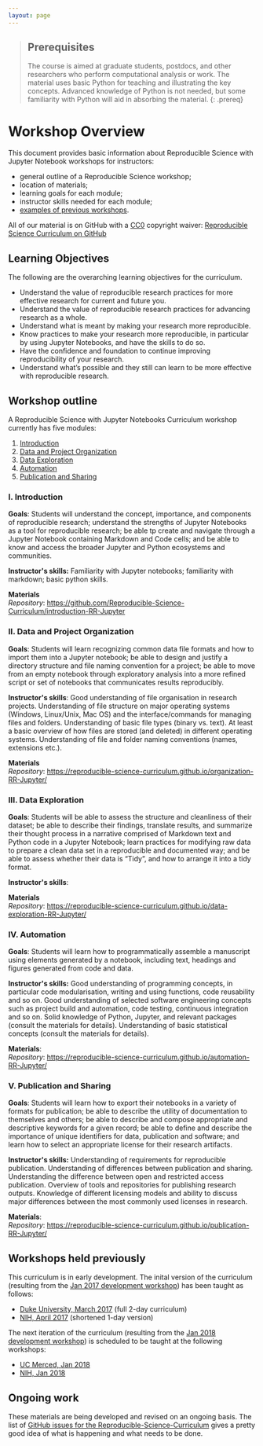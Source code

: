 ```yaml
---
layout: page
---
```


> ## Prerequisites
>
> The course is aimed at graduate students, postdocs, and other researchers who perform computational analysis or work. The material uses basic Python for teaching and illustrating the key concepts. Advanced knowledge of Python is not needed, but some familiarity with Python will aid in absorbing the material.
{: .prereq}

# Workshop Overview

This document provides basic information about Reproducible Science with Jupyter Notebook workshops for instructors:

* general outline of a Reproducible Science workshop; 
* location of materials;
* learning goals for each module;
* instructor skills needed for each module; 
* [examples of previous workshops](#examples). 

All of our material is on GitHub with a [CC0](https://creativecommons.org/publicdomain/zero/1.0/) copyright waiver: [Reproducible Science Curriculum on GitHub](https://github.com/Reproducible-Science-Curriculum)

## Learning Objectives

The following are the overarching learning objectives for the curriculum.

* Understand the value of reproducible research practices for more effective research for current and future you.
* Understand the value of reproducible research practices for advancing research as a whole.
* Understand what is meant by making your research more reproducible.
* Know practices to make your research more reproducible, in particular by using Jupyter Notebooks, and have the skills to do so.
* Have the confidence and foundation to continue improving reproducibility of your research.
* Understand what’s possible and they still can learn to be more effective with reproducible research.

## Workshop outline

A Reproducible Science with Jupyter Notebooks Curriculum workshop currently has five modules:

1. [Introduction](#i-introduction)
2. [Data and Project Organization](#ii-data-and-project-organization)
3. [Data Exploration](#iii-data-exploration)
4. [Automation](#iv-automation)
5. [Publication and Sharing](#v-publication-and-sharing)

### I. Introduction

**Goals**: Students will understand the concept, importance, and components of reproducible research; understand the strengths of Jupyter Notebooks as a tool for reproducible research; be able tp create and navigate through a Jupyter Notebook containing Markdown and Code cells; and be able to know and access the broader Jupyter and Python ecosystems and communities.

**Instructor's skills:** Familiarity with Jupyter notebooks; familiarity with markdown; basic python skills.

**Materials**<br/>
*Repository*: <https://github.com/Reproducible-Science-Curriculum/introduction-RR-Jupyter>

### II. Data and Project Organization

**Goals**: Students will learn recognizing common data file formats and how to import them into a Jupyter notebook; be able to design and justify a directory structure and file naming convention for a project; be able to move from an empty notebook through exploratory analysis into a more refined script or set of notebooks that communicates results reproducibly.

**Instructor's skills**: Good understanding of file organisation in research projects. Understanding of file structure on major operating systems (Windows, Linux/Unix, Mac OS) and the interface/commands for managing files and folders. Understanding of basic file types (binary vs. text). At least a basic overview of how files are stored (and deleted) in different operating systems. Understanding of file and folder naming conventions (names, extensions etc.).

**Materials**<br/>
*Repository*: <https://reproducible-science-curriculum.github.io/organization-RR-Jupyter/>

### III. Data Exploration

**Goals**: Students will be able to assess the structure and cleanliness of their dataset; be able to describe their findings, translate results, and summarize their thought process in a narrative comprised of Markdown text and Python code in a Jupyter Notebook; learn practices for modifying raw data to prepare a clean data set in a reproducible and documented way; and be able to assess whether their data is “Tidy”, and how to arrange it into a tidy format.

**Instructor's skills**: 

**Materials**<br/>
*Repository*: <https://reproducible-science-curriculum.github.io/data-exploration-RR-Jupyter/>

### IV. Automation

**Goals**: Students will learn how to programmatically assemble a manuscript using elements generated by a notebook, including text, headings and figures generated from code and data.

**Instructor's skills:** Good understanding of programming concepts, in particular code modularisation, writing and using functions, code reusability and so on. Good understanding of selected software engineering concepts such as project build and automation, code testing, continuous integration and  so on. Solid knowledge of Python, Jupyter, and relevant packages (consult the materials for details). Understanding of basic statistical concepts (consult the materials for details).

**Materials**: <br/>
*Repository*: <https://reproducible-science-curriculum.github.io/automation-RR-Jupyter/>

### V. Publication and Sharing

**Goals**: Students will learn how to export their notebooks in a variety of formats for publication; be able to describe the utility of documentation to themselves and others; be able to describe and compose appropriate and descriptive keywords for a given record; be able to define and describe the importance of unique identifiers for data, publication and software; and learn how to select an appropriate license for their research artifacts.

**Instructor's skills:** Understanding of requirements for reproducible publication. Understanding of differences between publication and sharing. Understanding the difference between open and restricted access publication. Overview of tools and repositories for publishing research outputs. Knowledge of different licensing models and ability to discuss major differences between the most commonly used licenses in research.

**Materials**:<br/>
*Repository*: <https://reproducible-science-curriculum.github.io/publication-RR-Jupyter/>

## Workshops held previously

This curriculum is in early development. The inital version of the curriculum (resulting from the [Jan 2017 development workshop](https://github.com/Reproducible-Science-Curriculum/RR-Jupyter-Hackathon-Jan-2017)) has been taught as follows:

* [Duke University, March 2017](https://reproducible-science-curriculum.github.io/2017-03-15-duke/) (full 2-day curriculum)
* [NIH, April 2017](http://bit.ly/nih-python) (shortened 1-day version)

The next iteration of the curriculum (resulting from the [Jan 2018 development workshop]()) is scheduled to be taught at the following workshops:
* [UC Merced, Jan 2018](http://www.datacarpentry.org/2018-01-11-ucmerced/)
* [NIH, Jan 2018](https://training.cit.nih.gov/class_details.aspx?cId=NIHCIT-SS499)

## Ongoing work

These materials are being developed and revised on an ongoing basis. The list of [GitHub issues for the Reproducible-Science-Curriculum](https://github.com/issues?user=Reproducible-Science-Curriculum) gives a pretty good idea of what is happening and what needs to be done. 



